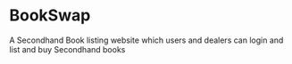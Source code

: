 # BookSwap
A Secondhand Book listing website which users and dealers can login and list and buy Secondhand books
